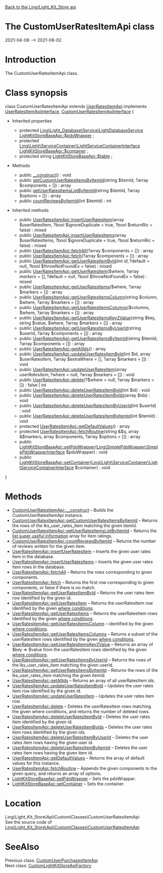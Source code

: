 [Back to the Ling/Light_Kit_Store api](https://github.com/lingtalfi/Light_Kit_Store/blob/master/doc/api/Ling/Light_Kit_Store.md)



The CustomUserRatesItemApi class
================
2021-04-06 --> 2021-08-02






Introduction
============

The CustomUserRatesItemApi class.



Class synopsis
==============


class <span class="pl-k">CustomUserRatesItemApi</span> extends [UserRatesItemApi](https://github.com/lingtalfi/Light_Kit_Store/blob/master/doc/api/Ling/Light_Kit_Store/Api/Generated/Classes/UserRatesItemApi.md) implements [UserRatesItemApiInterface](https://github.com/lingtalfi/Light_Kit_Store/blob/master/doc/api/Ling/Light_Kit_Store/Api/Generated/Interfaces/UserRatesItemApiInterface.md), [CustomUserRatesItemApiInterface](https://github.com/lingtalfi/Light_Kit_Store/blob/master/doc/api/Ling/Light_Kit_Store/Api/Custom/Interfaces/CustomUserRatesItemApiInterface.md) {

- Inherited properties
    - protected [Ling\Light_Database\Service\LightDatabaseService](https://github.com/lingtalfi/Light_Database/blob/master/doc/api/Ling/Light_Database/Service/LightDatabaseService.md) [LightKitStoreBaseApi::$pdoWrapper](#property-pdoWrapper) ;
    - protected [Ling\Light\ServiceContainer\LightServiceContainerInterface](https://github.com/lingtalfi/Light/blob/master/doc/api/Ling/Light/ServiceContainer/LightServiceContainerInterface.md) [LightKitStoreBaseApi::$container](#property-container) ;
    - protected string [LightKitStoreBaseApi::$table](#property-table) ;

- Methods
    - public [__construct](https://github.com/lingtalfi/Light_Kit_Store/blob/master/doc/api/Ling/Light_Kit_Store/Api/Custom/Classes/CustomUserRatesItemApi/__construct.md)() : void
    - public [getCustomUserRatesItemsByItemId](https://github.com/lingtalfi/Light_Kit_Store/blob/master/doc/api/Ling/Light_Kit_Store/Api/Custom/Classes/CustomUserRatesItemApi/getCustomUserRatesItemsByItemId.md)(string $itemId, ?array $components = []) : array
    - public [getUserRatesItemsListByItemId](https://github.com/lingtalfi/Light_Kit_Store/blob/master/doc/api/Ling/Light_Kit_Store/Api/Custom/Classes/CustomUserRatesItemApi/getUserRatesItemsListByItemId.md)(string $itemId, ?array $options = []) : array
    - public [countReviewsByItemId](https://github.com/lingtalfi/Light_Kit_Store/blob/master/doc/api/Ling/Light_Kit_Store/Api/Custom/Classes/CustomUserRatesItemApi/countReviewsByItemId.md)(int $itemId) : int

- Inherited methods
    - public [UserRatesItemApi::insertUserRatesItem](https://github.com/lingtalfi/Light_Kit_Store/blob/master/doc/api/Ling/Light_Kit_Store/Api/Generated/Classes/UserRatesItemApi/insertUserRatesItem.md)(array $userRatesItem, ?bool $ignoreDuplicate = true, ?bool $returnRic = false) : mixed
    - public [UserRatesItemApi::insertUserRatesItems](https://github.com/lingtalfi/Light_Kit_Store/blob/master/doc/api/Ling/Light_Kit_Store/Api/Generated/Classes/UserRatesItemApi/insertUserRatesItems.md)(array $userRatesItems, ?bool $ignoreDuplicate = true, ?bool $returnRic = false) : mixed
    - public [UserRatesItemApi::fetchAll](https://github.com/lingtalfi/Light_Kit_Store/blob/master/doc/api/Ling/Light_Kit_Store/Api/Generated/Classes/UserRatesItemApi/fetchAll.md)(?array $components = []) : array
    - public [UserRatesItemApi::fetch](https://github.com/lingtalfi/Light_Kit_Store/blob/master/doc/api/Ling/Light_Kit_Store/Api/Generated/Classes/UserRatesItemApi/fetch.md)(?array $components = []) : array
    - public [UserRatesItemApi::getUserRatesItemById](https://github.com/lingtalfi/Light_Kit_Store/blob/master/doc/api/Ling/Light_Kit_Store/Api/Generated/Classes/UserRatesItemApi/getUserRatesItemById.md)(int $id, ?$default = null, ?bool $throwNotFoundEx = false) : mixed
    - public [UserRatesItemApi::getUserRatesItem](https://github.com/lingtalfi/Light_Kit_Store/blob/master/doc/api/Ling/Light_Kit_Store/Api/Generated/Classes/UserRatesItemApi/getUserRatesItem.md)($where, ?array $markers = [], ?$default = null, ?bool $throwNotFoundEx = false) : mixed
    - public [UserRatesItemApi::getUserRatesItems](https://github.com/lingtalfi/Light_Kit_Store/blob/master/doc/api/Ling/Light_Kit_Store/Api/Generated/Classes/UserRatesItemApi/getUserRatesItems.md)($where, ?array $markers = []) : array
    - public [UserRatesItemApi::getUserRatesItemsColumn](https://github.com/lingtalfi/Light_Kit_Store/blob/master/doc/api/Ling/Light_Kit_Store/Api/Generated/Classes/UserRatesItemApi/getUserRatesItemsColumn.md)(string $column, $where, ?array $markers = []) : array
    - public [UserRatesItemApi::getUserRatesItemsColumns](https://github.com/lingtalfi/Light_Kit_Store/blob/master/doc/api/Ling/Light_Kit_Store/Api/Generated/Classes/UserRatesItemApi/getUserRatesItemsColumns.md)($columns, $where, ?array $markers = []) : array
    - public [UserRatesItemApi::getUserRatesItemsKey2Value](https://github.com/lingtalfi/Light_Kit_Store/blob/master/doc/api/Ling/Light_Kit_Store/Api/Generated/Classes/UserRatesItemApi/getUserRatesItemsKey2Value.md)(string $key, string $value, $where, ?array $markers = []) : array
    - public [UserRatesItemApi::getUserRatesItemsByUserId](https://github.com/lingtalfi/Light_Kit_Store/blob/master/doc/api/Ling/Light_Kit_Store/Api/Generated/Classes/UserRatesItemApi/getUserRatesItemsByUserId.md)(string $userId, ?array $components = []) : array
    - public [UserRatesItemApi::getUserRatesItemsByItemId](https://github.com/lingtalfi/Light_Kit_Store/blob/master/doc/api/Ling/Light_Kit_Store/Api/Generated/Classes/UserRatesItemApi/getUserRatesItemsByItemId.md)(string $itemId, ?array $components = []) : array
    - public [UserRatesItemApi::getAllIds](https://github.com/lingtalfi/Light_Kit_Store/blob/master/doc/api/Ling/Light_Kit_Store/Api/Generated/Classes/UserRatesItemApi/getAllIds.md)() : array
    - public [UserRatesItemApi::updateUserRatesItemById](https://github.com/lingtalfi/Light_Kit_Store/blob/master/doc/api/Ling/Light_Kit_Store/Api/Generated/Classes/UserRatesItemApi/updateUserRatesItemById.md)(int $id, array $userRatesItem, ?array $extraWhere = [], ?array $markers = []) : void
    - public [UserRatesItemApi::updateUserRatesItem](https://github.com/lingtalfi/Light_Kit_Store/blob/master/doc/api/Ling/Light_Kit_Store/Api/Generated/Classes/UserRatesItemApi/updateUserRatesItem.md)(array $userRatesItem, ?$where = null, ?array $markers = []) : void
    - public [UserRatesItemApi::delete](https://github.com/lingtalfi/Light_Kit_Store/blob/master/doc/api/Ling/Light_Kit_Store/Api/Generated/Classes/UserRatesItemApi/delete.md)(?$where = null, ?array $markers = []) : false | int
    - public [UserRatesItemApi::deleteUserRatesItemById](https://github.com/lingtalfi/Light_Kit_Store/blob/master/doc/api/Ling/Light_Kit_Store/Api/Generated/Classes/UserRatesItemApi/deleteUserRatesItemById.md)(int $id) : void
    - public [UserRatesItemApi::deleteUserRatesItemByIds](https://github.com/lingtalfi/Light_Kit_Store/blob/master/doc/api/Ling/Light_Kit_Store/Api/Generated/Classes/UserRatesItemApi/deleteUserRatesItemByIds.md)(array $ids) : void
    - public [UserRatesItemApi::deleteUserRatesItemByUserId](https://github.com/lingtalfi/Light_Kit_Store/blob/master/doc/api/Ling/Light_Kit_Store/Api/Generated/Classes/UserRatesItemApi/deleteUserRatesItemByUserId.md)(int $userId) : void
    - public [UserRatesItemApi::deleteUserRatesItemByItemId](https://github.com/lingtalfi/Light_Kit_Store/blob/master/doc/api/Ling/Light_Kit_Store/Api/Generated/Classes/UserRatesItemApi/deleteUserRatesItemByItemId.md)(int $itemId) : void
    - protected [UserRatesItemApi::getDefaultValues](https://github.com/lingtalfi/Light_Kit_Store/blob/master/doc/api/Ling/Light_Kit_Store/Api/Generated/Classes/UserRatesItemApi/getDefaultValues.md)() : array
    - protected [UserRatesItemApi::fetchRoutine](https://github.com/lingtalfi/Light_Kit_Store/blob/master/doc/api/Ling/Light_Kit_Store/Api/Generated/Classes/UserRatesItemApi/fetchRoutine.md)(string &$q, array &$markers, array $components, ?array $options = []) : array
    - public [LightKitStoreBaseApi::setPdoWrapper](https://github.com/lingtalfi/Light_Kit_Store/blob/master/doc/api/Ling/Light_Kit_Store/Api/Generated/Classes/LightKitStoreBaseApi/setPdoWrapper.md)([Ling\SimplePdoWrapper\SimplePdoWrapperInterface](https://github.com/lingtalfi/SimplePdoWrapper/blob/master/doc/api/Ling/SimplePdoWrapper/SimplePdoWrapperInterface.md) $pdoWrapper) : void
    - public [LightKitStoreBaseApi::setContainer](https://github.com/lingtalfi/Light_Kit_Store/blob/master/doc/api/Ling/Light_Kit_Store/Api/Generated/Classes/LightKitStoreBaseApi/setContainer.md)([Ling\Light\ServiceContainer\LightServiceContainerInterface](https://github.com/lingtalfi/Light/blob/master/doc/api/Ling/Light/ServiceContainer/LightServiceContainerInterface.md) $container) : void

}






Methods
==============

- [CustomUserRatesItemApi::__construct](https://github.com/lingtalfi/Light_Kit_Store/blob/master/doc/api/Ling/Light_Kit_Store/Api/Custom/Classes/CustomUserRatesItemApi/__construct.md) &ndash; Builds the CustomUserRatesItemApi instance.
- [CustomUserRatesItemApi::getCustomUserRatesItemsByItemId](https://github.com/lingtalfi/Light_Kit_Store/blob/master/doc/api/Ling/Light_Kit_Store/Api/Custom/Classes/CustomUserRatesItemApi/getCustomUserRatesItemsByItemId.md) &ndash; Returns the rows of the lks_user_rates_item matching the given itemId.
- [CustomUserRatesItemApi::getUserRatesItemsListByItemId](https://github.com/lingtalfi/Light_Kit_Store/blob/master/doc/api/Ling/Light_Kit_Store/Api/Custom/Classes/CustomUserRatesItemApi/getUserRatesItemsListByItemId.md) &ndash; Returns the [list super useful information](https://github.com/lingtalfi/SqlFiddler/blob/master/doc/pages/conception-notes.md#the-list-super-useful-information) array for item ratings.
- [CustomUserRatesItemApi::countReviewsByItemId](https://github.com/lingtalfi/Light_Kit_Store/blob/master/doc/api/Ling/Light_Kit_Store/Api/Custom/Classes/CustomUserRatesItemApi/countReviewsByItemId.md) &ndash; Returns the number of reviews written for the given item.
- [UserRatesItemApi::insertUserRatesItem](https://github.com/lingtalfi/Light_Kit_Store/blob/master/doc/api/Ling/Light_Kit_Store/Api/Generated/Classes/UserRatesItemApi/insertUserRatesItem.md) &ndash; Inserts the given user rates item in the database.
- [UserRatesItemApi::insertUserRatesItems](https://github.com/lingtalfi/Light_Kit_Store/blob/master/doc/api/Ling/Light_Kit_Store/Api/Generated/Classes/UserRatesItemApi/insertUserRatesItems.md) &ndash; Inserts the given user rates item rows in the database.
- [UserRatesItemApi::fetchAll](https://github.com/lingtalfi/Light_Kit_Store/blob/master/doc/api/Ling/Light_Kit_Store/Api/Generated/Classes/UserRatesItemApi/fetchAll.md) &ndash; Returns the rows corresponding to given components.
- [UserRatesItemApi::fetch](https://github.com/lingtalfi/Light_Kit_Store/blob/master/doc/api/Ling/Light_Kit_Store/Api/Generated/Classes/UserRatesItemApi/fetch.md) &ndash; Returns the first row corresponding to given components, or false if there is no match.
- [UserRatesItemApi::getUserRatesItemById](https://github.com/lingtalfi/Light_Kit_Store/blob/master/doc/api/Ling/Light_Kit_Store/Api/Generated/Classes/UserRatesItemApi/getUserRatesItemById.md) &ndash; Returns the user rates item row identified by the given id.
- [UserRatesItemApi::getUserRatesItem](https://github.com/lingtalfi/Light_Kit_Store/blob/master/doc/api/Ling/Light_Kit_Store/Api/Generated/Classes/UserRatesItemApi/getUserRatesItem.md) &ndash; Returns the userRatesItem row identified by the given [where conditions](https://github.com/lingtalfi/SimplePdoWrapper#the-where-conditions).
- [UserRatesItemApi::getUserRatesItems](https://github.com/lingtalfi/Light_Kit_Store/blob/master/doc/api/Ling/Light_Kit_Store/Api/Generated/Classes/UserRatesItemApi/getUserRatesItems.md) &ndash; Returns the userRatesItem rows identified by the given [where conditions](https://github.com/lingtalfi/SimplePdoWrapper#the-where-conditions).
- [UserRatesItemApi::getUserRatesItemsColumn](https://github.com/lingtalfi/Light_Kit_Store/blob/master/doc/api/Ling/Light_Kit_Store/Api/Generated/Classes/UserRatesItemApi/getUserRatesItemsColumn.md) &ndash; identified by the given [where conditions](https://github.com/lingtalfi/SimplePdoWrapper#the-where-conditions).
- [UserRatesItemApi::getUserRatesItemsColumns](https://github.com/lingtalfi/Light_Kit_Store/blob/master/doc/api/Ling/Light_Kit_Store/Api/Generated/Classes/UserRatesItemApi/getUserRatesItemsColumns.md) &ndash; Returns a subset of the userRatesItem rows identified by the given [where conditions](https://github.com/lingtalfi/SimplePdoWrapper#the-where-conditions).
- [UserRatesItemApi::getUserRatesItemsKey2Value](https://github.com/lingtalfi/Light_Kit_Store/blob/master/doc/api/Ling/Light_Kit_Store/Api/Generated/Classes/UserRatesItemApi/getUserRatesItemsKey2Value.md) &ndash; Returns an array of $key => $value from the userRatesItem rows identified by the given [where conditions](https://github.com/lingtalfi/SimplePdoWrapper#the-where-conditions).
- [UserRatesItemApi::getUserRatesItemsByUserId](https://github.com/lingtalfi/Light_Kit_Store/blob/master/doc/api/Ling/Light_Kit_Store/Api/Generated/Classes/UserRatesItemApi/getUserRatesItemsByUserId.md) &ndash; Returns the rows of the lks_user_rates_item matching the given userId.
- [UserRatesItemApi::getUserRatesItemsByItemId](https://github.com/lingtalfi/Light_Kit_Store/blob/master/doc/api/Ling/Light_Kit_Store/Api/Generated/Classes/UserRatesItemApi/getUserRatesItemsByItemId.md) &ndash; Returns the rows of the lks_user_rates_item matching the given itemId.
- [UserRatesItemApi::getAllIds](https://github.com/lingtalfi/Light_Kit_Store/blob/master/doc/api/Ling/Light_Kit_Store/Api/Generated/Classes/UserRatesItemApi/getAllIds.md) &ndash; Returns an array of all userRatesItem ids.
- [UserRatesItemApi::updateUserRatesItemById](https://github.com/lingtalfi/Light_Kit_Store/blob/master/doc/api/Ling/Light_Kit_Store/Api/Generated/Classes/UserRatesItemApi/updateUserRatesItemById.md) &ndash; Updates the user rates item row identified by the given id.
- [UserRatesItemApi::updateUserRatesItem](https://github.com/lingtalfi/Light_Kit_Store/blob/master/doc/api/Ling/Light_Kit_Store/Api/Generated/Classes/UserRatesItemApi/updateUserRatesItem.md) &ndash; Updates the user rates item row.
- [UserRatesItemApi::delete](https://github.com/lingtalfi/Light_Kit_Store/blob/master/doc/api/Ling/Light_Kit_Store/Api/Generated/Classes/UserRatesItemApi/delete.md) &ndash; Deletes the userRatesItem rows matching the given where conditions, and returns the number of deleted rows.
- [UserRatesItemApi::deleteUserRatesItemById](https://github.com/lingtalfi/Light_Kit_Store/blob/master/doc/api/Ling/Light_Kit_Store/Api/Generated/Classes/UserRatesItemApi/deleteUserRatesItemById.md) &ndash; Deletes the user rates item identified by the given id.
- [UserRatesItemApi::deleteUserRatesItemByIds](https://github.com/lingtalfi/Light_Kit_Store/blob/master/doc/api/Ling/Light_Kit_Store/Api/Generated/Classes/UserRatesItemApi/deleteUserRatesItemByIds.md) &ndash; Deletes the user rates item rows identified by the given ids.
- [UserRatesItemApi::deleteUserRatesItemByUserId](https://github.com/lingtalfi/Light_Kit_Store/blob/master/doc/api/Ling/Light_Kit_Store/Api/Generated/Classes/UserRatesItemApi/deleteUserRatesItemByUserId.md) &ndash; Deletes the user rates item rows having the given user id.
- [UserRatesItemApi::deleteUserRatesItemByItemId](https://github.com/lingtalfi/Light_Kit_Store/blob/master/doc/api/Ling/Light_Kit_Store/Api/Generated/Classes/UserRatesItemApi/deleteUserRatesItemByItemId.md) &ndash; Deletes the user rates item rows having the given item id.
- [UserRatesItemApi::getDefaultValues](https://github.com/lingtalfi/Light_Kit_Store/blob/master/doc/api/Ling/Light_Kit_Store/Api/Generated/Classes/UserRatesItemApi/getDefaultValues.md) &ndash; Returns the array of default values for this instance.
- [UserRatesItemApi::fetchRoutine](https://github.com/lingtalfi/Light_Kit_Store/blob/master/doc/api/Ling/Light_Kit_Store/Api/Generated/Classes/UserRatesItemApi/fetchRoutine.md) &ndash; Appends the given components to the given query, and returns an array of options.
- [LightKitStoreBaseApi::setPdoWrapper](https://github.com/lingtalfi/Light_Kit_Store/blob/master/doc/api/Ling/Light_Kit_Store/Api/Generated/Classes/LightKitStoreBaseApi/setPdoWrapper.md) &ndash; Sets the pdoWrapper.
- [LightKitStoreBaseApi::setContainer](https://github.com/lingtalfi/Light_Kit_Store/blob/master/doc/api/Ling/Light_Kit_Store/Api/Generated/Classes/LightKitStoreBaseApi/setContainer.md) &ndash; Sets the container.





Location
=============
Ling\Light_Kit_Store\Api\Custom\Classes\CustomUserRatesItemApi<br>
See the source code of [Ling\Light_Kit_Store\Api\Custom\Classes\CustomUserRatesItemApi](https://github.com/lingtalfi/Light_Kit_Store/blob/master/Api/Custom/Classes/CustomUserRatesItemApi.php)



SeeAlso
==============
Previous class: [CustomUserPurchasesItemApi](https://github.com/lingtalfi/Light_Kit_Store/blob/master/doc/api/Ling/Light_Kit_Store/Api/Custom/Classes/CustomUserPurchasesItemApi.md)<br>Next class: [CustomLightKitStoreApiFactory](https://github.com/lingtalfi/Light_Kit_Store/blob/master/doc/api/Ling/Light_Kit_Store/Api/Custom/CustomLightKitStoreApiFactory.md)<br>
